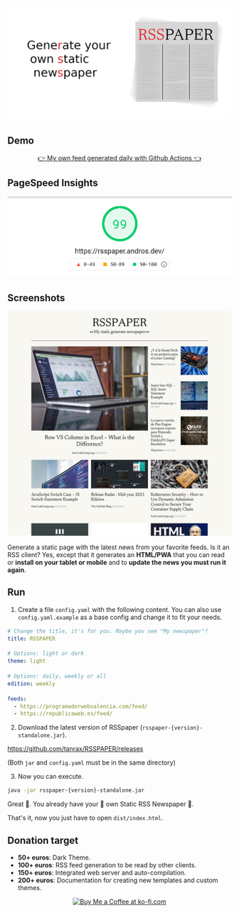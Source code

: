 <h1 align="center">
  <img alt="RSSpaper logo" src="media/newsreader-banner.png">
</h1>

## Demo

<p align="center">
  <a href="https://rsspaper.andros.dev/">👉 My own feed generated daily with Github Actions 👈</a>
</p>

## PageSpeed Insights

![demo preview](media/pagespeed-insights.png)

## Screenshots

![demo preview](media/demo.jpg)

Generate a static page with the latest news from your favorite feeds. Is it an RSS client? Yes, except that it generates an **HTML/PWA** that you can read or **install on your tablet or mobile** and to **update the news you must run it again**.

## Run

1) Create a file `config.yaml` with the following content. You can also use `config.yaml.example` as a base config and change it to fit your needs.

``` yaml
# Change the title, it's for you. Maybe you see "My newspaper"?
title: RSSPAPER

# Options: light or dark
theme: light

# Options: daily, weekly or all
edition: weekly

feeds:
  - https://programadorwebvalencia.com/feed/
  - https://republicaweb.es/feed/
```

2) Download the latest version of RSSpaper (`rsspaper-{version}-standalone.jar`).

https://github.com/tanrax/RSSPAPER/releases

(Both `jar` and `config.yaml` must be in the same directory)

3) Now you can execute.

```sh
java -jar rsspaper-{version}-standalone.jar
```

Great 🎉. You already have your 📰 own Static RSS Newspaper 📰.

That's it, now you just have to open `dist/index.html`.

## Donation target

- **50+ euros**: Dark Theme.
- **100+ euros**: RSS feed generation to be read by other clients.
- **150+ euros**: Integrated web server and auto-compilation.
- **200+ euros**: Documentation for creating new templates and custom themes.

<p align="center">
  <a href='https://ko-fi.com/androsfenollosa' target='_blank'><img height='36' style='border:0px;height:36px;' src='https://cdn.ko-fi.com/cdn/kofi2.png?v=2' border='0' alt='Buy Me a Coffee at ko-fi.com' /></a>
</p>
